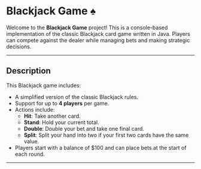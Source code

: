 # Blackjack Game ♠️

Welcome to the **Blackjack Game** project! This is a console-based implementation of the classic Blackjack card game written in Java. Players can compete against the dealer while managing bets and making strategic decisions.

---

## **Description**

This Blackjack game includes:
- A simplified version of the classic Blackjack rules.
- Support for up to **4 players** per game.
- Actions include:
  - **Hit**: Take another card.
  - **Stand**: Hold your current total.
  - **Double**: Double your bet and take one final card.
  - **Split**: Split your hand into two if your first two cards have the same value.
- Players start with a balance of $100 and can place bets at the start of each round.

---
